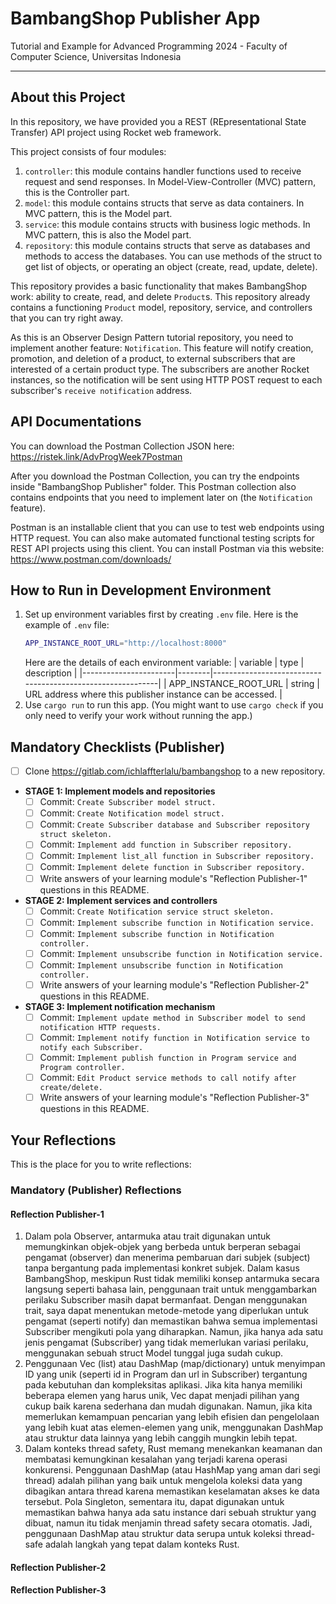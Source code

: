 # BambangShop Publisher App
Tutorial and Example for Advanced Programming 2024 - Faculty of Computer Science, Universitas Indonesia

---

## About this Project
In this repository, we have provided you a REST (REpresentational State Transfer) API project using Rocket web framework.

This project consists of four modules:
1.  `controller`: this module contains handler functions used to receive request and send responses.
    In Model-View-Controller (MVC) pattern, this is the Controller part.
2.  `model`: this module contains structs that serve as data containers.
    In MVC pattern, this is the Model part.
3.  `service`: this module contains structs with business logic methods.
    In MVC pattern, this is also the Model part.
4.  `repository`: this module contains structs that serve as databases and methods to access the databases.
    You can use methods of the struct to get list of objects, or operating an object (create, read, update, delete).

This repository provides a basic functionality that makes BambangShop work: ability to create, read, and delete `Product`s.
This repository already contains a functioning `Product` model, repository, service, and controllers that you can try right away.

As this is an Observer Design Pattern tutorial repository, you need to implement another feature: `Notification`.
This feature will notify creation, promotion, and deletion of a product, to external subscribers that are interested of a certain product type.
The subscribers are another Rocket instances, so the notification will be sent using HTTP POST request to each subscriber's `receive notification` address.

## API Documentations

You can download the Postman Collection JSON here: https://ristek.link/AdvProgWeek7Postman

After you download the Postman Collection, you can try the endpoints inside "BambangShop Publisher" folder.
This Postman collection also contains endpoints that you need to implement later on (the `Notification` feature).

Postman is an installable client that you can use to test web endpoints using HTTP request.
You can also make automated functional testing scripts for REST API projects using this client.
You can install Postman via this website: https://www.postman.com/downloads/

## How to Run in Development Environment
1.  Set up environment variables first by creating `.env` file.
    Here is the example of `.env` file:
    ```bash
    APP_INSTANCE_ROOT_URL="http://localhost:8000"
    ```
    Here are the details of each environment variable:
    | variable              | type   | description                                                |
    |-----------------------|--------|------------------------------------------------------------|
    | APP_INSTANCE_ROOT_URL | string | URL address where this publisher instance can be accessed. |
2.  Use `cargo run` to run this app.
    (You might want to use `cargo check` if you only need to verify your work without running the app.)

## Mandatory Checklists (Publisher)
-   [ ] Clone https://gitlab.com/ichlaffterlalu/bambangshop to a new repository.
-   **STAGE 1: Implement models and repositories**
    -   [ ] Commit: `Create Subscriber model struct.`
    -   [ ] Commit: `Create Notification model struct.`
    -   [ ] Commit: `Create Subscriber database and Subscriber repository struct skeleton.`
    -   [ ] Commit: `Implement add function in Subscriber repository.`
    -   [ ] Commit: `Implement list_all function in Subscriber repository.`
    -   [ ] Commit: `Implement delete function in Subscriber repository.`
    -   [ ] Write answers of your learning module's "Reflection Publisher-1" questions in this README.
-   **STAGE 2: Implement services and controllers**
    -   [ ] Commit: `Create Notification service struct skeleton.`
    -   [ ] Commit: `Implement subscribe function in Notification service.`
    -   [ ] Commit: `Implement subscribe function in Notification controller.`
    -   [ ] Commit: `Implement unsubscribe function in Notification service.`
    -   [ ] Commit: `Implement unsubscribe function in Notification controller.`
    -   [ ] Write answers of your learning module's "Reflection Publisher-2" questions in this README.
-   **STAGE 3: Implement notification mechanism**
    -   [ ] Commit: `Implement update method in Subscriber model to send notification HTTP requests.`
    -   [ ] Commit: `Implement notify function in Notification service to notify each Subscriber.`
    -   [ ] Commit: `Implement publish function in Program service and Program controller.`
    -   [ ] Commit: `Edit Product service methods to call notify after create/delete.`
    -   [ ] Write answers of your learning module's "Reflection Publisher-3" questions in this README.

## Your Reflections
This is the place for you to write reflections:

### Mandatory (Publisher) Reflections

#### Reflection Publisher-1

1. Dalam pola Observer, antarmuka atau trait digunakan   untuk memungkinkan objek-objek yang berbeda untuk berperan sebagai pengamat (observer) dan menerima pembaruan dari subjek (subject) tanpa bergantung pada implementasi konkret subjek. Dalam kasus BambangShop, meskipun Rust tidak memiliki konsep antarmuka secara langsung seperti bahasa lain, penggunaan trait untuk menggambarkan perilaku Subscriber masih dapat bermanfaat. Dengan menggunakan trait, saya dapat menentukan metode-metode yang diperlukan untuk pengamat (seperti notify) dan memastikan bahwa semua implementasi Subscriber mengikuti pola yang diharapkan. Namun, jika hanya ada satu jenis pengamat (Subscriber) yang tidak memerlukan variasi perilaku, menggunakan sebuah struct Model tunggal juga sudah cukup.
2. Penggunaan Vec (list) atau DashMap (map/dictionary) untuk menyimpan ID yang unik (seperti id in Program dan url in Subscriber) tergantung pada kebutuhan dan kompleksitas aplikasi. Jika kita  hanya memiliki beberapa elemen yang harus unik, Vec dapat menjadi pilihan yang cukup baik karena sederhana dan mudah digunakan. Namun, jika kita memerlukan kemampuan pencarian yang lebih efisien dan pengelolaan yang lebih kuat atas elemen-elemen yang unik, menggunakan DashMap atau struktur data lainnya yang lebih canggih mungkin lebih tepat.
3. Dalam konteks thread safety, Rust memang menekankan keamanan dan membatasi kemungkinan kesalahan yang terjadi karena operasi konkurensi. Penggunaan DashMap (atau HashMap yang aman dari segi thread) adalah pilihan yang baik untuk mengelola koleksi data yang dibagikan antara thread karena memastikan keselamatan akses ke data tersebut. Pola Singleton, sementara itu, dapat digunakan untuk memastikan bahwa hanya ada satu instance dari sebuah struktur yang dibuat, namun itu tidak menjamin thread safety secara otomatis. Jadi, penggunaan DashMap atau struktur data serupa untuk koleksi thread-safe adalah langkah yang tepat dalam konteks Rust.

#### Reflection Publisher-2

#### Reflection Publisher-3
